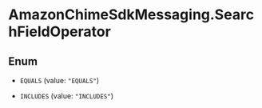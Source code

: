 # AmazonChimeSdkMessaging.SearchFieldOperator

## Enum


* `EQUALS` (value: `"EQUALS"`)

* `INCLUDES` (value: `"INCLUDES"`)



